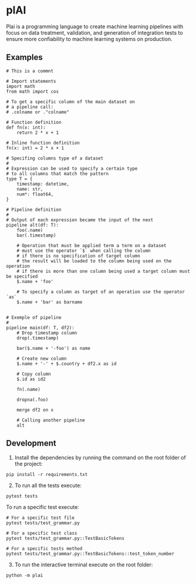 # plAI

Plai is a programming language to create machine learning pipelines 
with focus on data treatment, validation, and generation of integration tests to ensure more confiability to machine learning systems on production.

## Examples 

```
# This is a commnt

# Import statements
import math
from math import cos 

# To get a specific column of the main dataset on
# a pipeline call:
# .colname or ."colname"

# Function definition
def fn(x: int):
    return 2 * x + 1

# Inline function definition
fn(x: int) = 2 * x + 1

# Specifing columns type of a dataset
#
# Expression can be used to specify a certain type
# to all columns that match the pattern
type T = {
    timestamp: datetime,
    name: str,
    num*: float64,    
}

# Pipeline definition
# 
# Output of each expression became the input of the next
pipeline alt(df: T):
    foo(.name)
    bar(.timestamp)

    # Operation that must be applied term a term on a dataset
    # must use the operator `$` when calling the column
    # if there is no specification of target column 
    # the result will be loaded to the column being used on the operation
    # if there is more than one column being used a target column must be specified
    $.name + 'foo'

    # To specify a column as target of an operation use the operator `as`
    $.name + 'bar' as barname


# Exemple of pipeline
#
pipeline main(df: T, df2): 
    # Drop timestamp column
    drop(.timestamp)         

    bar($.name + '-foo') as name

    # Create new column 
    $.name + '-' + $.country + df2.x as id
    
    # Copy column
    $.id as id2
    
    fn(.name)

    dropna(.foo)

    merge df2 on x

    # Calling another pipeline
    alt
```

## Development 

1. Install the dependencies by running the command on the root folder of the project:
```
pip install -r requirements.txt
```

2. To run all the tests execute:
```
pytest tests
```

To run a specific test execute:
```
# For a specific test file
pytest tests/test_grammar.py

# For a specific test class
pytest tests/test_grammar.py::TestBasicTokens

# For a specific tests method
pytest tests/test_grammar.py::TestBasicTokens::test_token_number
```

3. To run the interactive terminal execute on the root folder:
```
python -m plai
```